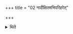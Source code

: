 +++
title = "02 नादीक्षितमभिपरिहरेत्"

+++

<details><summary>थिते</summary>

नादीक्षितमभिपरिहरेत् २
</details>
